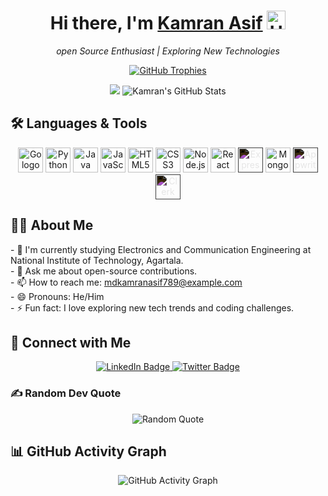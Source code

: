 <!--
  GitHub Profile README
-->

<!-- Centered Header and Greeting -->
<h1 align="center">
  Hi there, I'm <a href="https://github.com/kamran-asif">Kamran Asif</a> <img src="https://media.giphy.com/media/hvRJCLFzcasrR4ia7z/giphy.gif" width="30px" alt="Hello gif"/>
</h1>


<p align="center">
    <em>open Source Enthusiast | Exploring New Technologies</em>
</p>
<p align="center">
  <a href="https://github.com/ryo-ma/github-profile-trophy">
    <img src="https://github-profile-trophy.vercel.app/?username=RayyanSeliya&theme=onedark&column=7" alt="GitHub Trophies" />
  </a>
</p>
<p align="center">
  <img src="htt

<!-- GitHub Stats -->
<p align="center">
  <img src="https://github-readme-stats.vercel.app/api?username=kamran-asif&show_icons=true&theme=radical" alt="Kamran's GitHub Stats" />
</p>

<!-- Badges/Technologies Section -->
## 🛠 Languages & Tools
<p align="center">
  <img src="https://cdn.jsdelivr.net/gh/devicons/devicon/icons/go/go-original.svg" height="40" alt="Go logo" />
  <img src="https://cdn.jsdelivr.net/gh/devicons/devicon/icons/python/python-original.svg" height="40" alt="Python logo" />
  <img src="https://cdn.jsdelivr.net/gh/devicons/devicon/icons/java/java-original.svg" height="40" alt="Java logo" />
  <img src="https://cdn.jsdelivr.net/gh/devicons/devicon/icons/javascript/javascript-original.svg" height="40" alt="JavaScript logo" />
  <img src="https://cdn.jsdelivr.net/gh/devicons/devicon/icons/html5/html5-original.svg" height="40" alt="HTML5 logo" />
  <img src="https://cdn.jsdelivr.net/gh/devicons/devicon/icons/css3/css3-original.svg" height="40" alt="CSS3 logo" />
  <img src="https://cdn.jsdelivr.net/gh/devicons/devicon/icons/nodejs/nodejs-original.svg" height="40" alt="Node.js logo" />
  <img src="https://cdn.jsdelivr.net/gh/devicons/devicon/icons/react/react-original.svg" height="40" alt="React logo" />
  <img src="https://cdn.jsdelivr.net/gh/devicons/devicon/icons/express/express-original-wordmark.svg" height="40" style="filter: invert(100%);" alt="Express logo" />
  <img src="https://cdn.jsdelivr.net/gh/devicons/devicon/icons/mongodb/mongodb-original.svg" height="40" alt="MongoDB logo" />
  <img src="https://cdn.jsdelivr.net/gh/simple-icons/simple-icons/icons/appwrite.svg" height="40" style="filter: invert(100%);" alt="Appwrite logo" />
  <img src="https://cdn.jsdelivr.net/gh/simple-icons/simple-icons/icons/clerk.svg" height="40" style="filter: invert(100%);" alt="Clerk logo" />
</p>

<!-- About Me Section -->
## 👨‍💻 About Me
<p>
- 🔭 I'm currently studying Electronics and Communication Engineering at National Institute of Technology, Agartala.<br>
- 💬 Ask me about open-source contributions.<br>
- 📫 How to reach me: <a href="mailto:mdkamranasif789@example.com">mdkamranasif789@example.com</a><br>
- 😄 Pronouns: He/Him<br>
- ⚡ Fun fact: I love exploring new tech trends and coding challenges.
</p>

<!-- Social Media Links -->
## 🤝 Connect with Me
<p align="center">
  <a href="https://www.linkedin.com/in/kamran-asif05/">
    <img src="https://img.shields.io/badge/LinkedIn-%230077B5.svg?style=for-the-badge&logo=LinkedIn&logoColor=white" alt="LinkedIn Badge" />
  </a>
  <a href="https://x.com/MdKamran_456">
    <img src="https://img.shields.io/badge/Twitter-%231DA1F2.svg?style=for-the-badge&logo=Twitter&logoColor=white" alt="Twitter Badge" />
  </a>
</p>

### ✍️ Random Dev Quote
<p align="center">
  <img src="https://quotes-github-readme.vercel.app/api?type=horizontal&theme=radical" alt="Random Quote" />
</p>

<!-- Activity Graph -->
## 📊 GitHub Activity Graph
<p align="center">
  <img src="https://github-readme-activity-graph.vercel.app/graph?username=kamran-asif&theme=react" alt="GitHub Activity Graph" />
</p>
